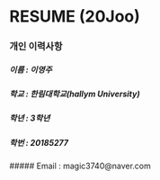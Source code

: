 # RESUME (20Joo)

### 개인 이력사항
  ##### 이름 : 이영주
  ##### 학교 : 한림대학교(hallym University)
  <h5> 학년 : 3학년 </h5>
  <h5> 학번 : 20185277 </h5>
  ##### Email : magic3740@naver.com
